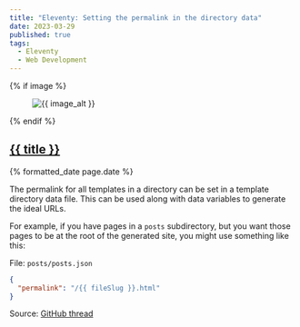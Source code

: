 ```yaml
---
title: "Eleventy: Setting the permalink in the directory data"
date: 2023-03-29
published: true
tags:
  - Eleventy
  - Web Development
---
```

{% if image %}
    <figure class="post__image">
        <img src="{{ image }}" alt="{{ image_alt }}">
    </figure>
{% endif %}

<h2 class="post__title"><a href="{{ page.url }}">{{ title }}</a></h2>

<p class="post__date">{% formatted_date page.date %}</p>

The permalink for all templates in a directory can be set in a template directory data file. This can be used along with data variables to generate the ideal URLs.

For example, if you have pages in a `posts` subdirectory, but you want those pages to be at the root of the generated site, you might use something like this:

File: `posts/posts.json`

```json
{
  "permalink": "/{{ fileSlug }}.html"
}
```

Source: [GitHub thread](https://github.com/11ty/eleventy/issues/1783#issuecomment-842669102)